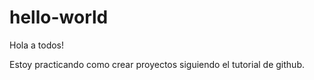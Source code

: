 # hello-world

Hola a todos!

Estoy practicando como crear proyectos siguiendo el tutorial de github.
